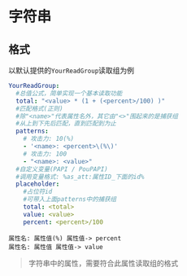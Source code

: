 # 字符串

## 格式

以默认提供的`YourReadGroup`读取组为例

```yaml
YourReadGroup:
  #总值公式，简单实现一个基本读取功能
  total: "<value> * (1 + (<percent>/100) )"
  #匹配格式(正则)
  #除"<name>"代表属性名外，其它由"<>"围起来的是捕获组
  #从上到下先后匹配，直到匹配到为止
  patterns:
    # 攻击力: 10(%)
    - '<name>: <percent>\(%\)'
    # 攻击力: 100
    - "<name>: <value>"
  #自定义变量(PAPI / PouPAPI)
  #调用变量格式: %as_att:属性ID_下面的id%
  placeholder:
    #占位符id
    #可带入上面patterns中的捕获组
    total: <total>
    value: <value>
    percent: <percent>/100
```

```
属性名: 属性值(%) 属性值-> percent
属性名: 属性值 属性值-> value
```

> 字符串中的属性，需要符合此属性读取组的格式
